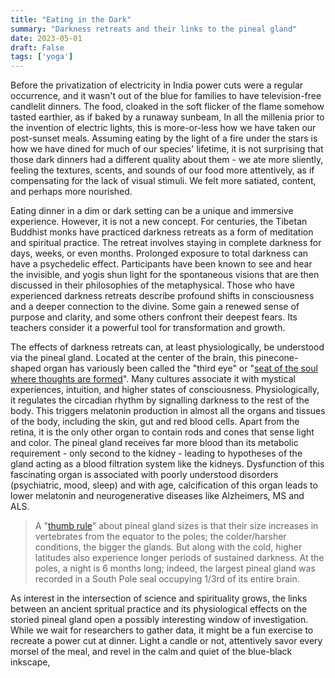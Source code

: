 ```yaml
---
title: "Eating in the Dark"
summary: "Darkness retreats and their links to the pineal gland"
date: 2023-05-01
draft: False
tags: ['yoga']
---
```



Before the privatization of electricity in India power cuts were a regular occurrence, and it wasn't out of the blue for families to have television-free candlelit dinners. The food, cloaked in the soft flicker of the flame somehow tasted earthier, as if baked by a runaway sunbeam, In all the millenia prior to the invention of electric lights, this is more-or-less how we have taken our post-sunset meals. Assuming eating by the light of a fire under the stars is how we have dined for much of our species' lifetime, it is not surprising that those dark dinners had a different quality about them - we ate more sliently, feeling the textures, scents, and sounds of our food more attentively, as if compensating for the lack of visual stimuli. We felt more satiated, content, and perhaps more nourished. 

Eating dinner in a dim or dark setting can be a unique and immersive experience. However, it is not a new concept. For centuries, the Tibetan Buddhist monks have practiced darkness retreats as a form of meditation and spiritual practice. The retreat involves staying in complete darkness for days, weeks, or even months. Prolonged exposure to total darkness can have a psychedelic effect. Participants have been known to see and hear the invisible, and yogis shun light for the spontaneous visions that are then discussed in their philosophies of the metaphysical. Those who have experienced darkness retreats describe profound shifts in consciousness and a deeper connection to the divine. Some gain a renewed sense of purpose and clarity, and some others confront their deepest fears. Its teachers consider it a powerful tool for transformation and growth. 

The effects of darkness retreats can, at least physiologically, be understood via the pineal gland. Located at the center of the brain, this pinecone-shaped organ has variously been called the "third eye" or "[seat of the soul where thoughts are formed](https://plato.stanford.edu/archives/fall2015/entries/pineal-gland/#:~:text=gland%20is%20the-,principal%20seat%20of%20the%20soul,-,%20and%20the%20place)". Many cultures associate it with mystical experiences, intuition, and higher states of consciousness. Physiologically, it regulates the circadian rhythm by signalling darkness to the rest of the body. This triggers melatonin production in almost all the organs and tissues of the body, including the skin, gut and red blood cells. Apart from the retina, it is the only other organ to contain rods and cones that sense light and color. The pineal gland receives far more blood than its metabolic requirement - only second to the kidney - leading to hypotheses of the gland acting as a blood filtration system like the kidneys. Dysfunction of this fascinating organ is associated with poorly understood disorders (psychiatric, mood, sleep) and with age, calcification of this organ leads to lower melatonin and neurogenerative diseases like Alzheimers, MS and ALS.

> A "[thumb rule](https://pubmed.ncbi.nlm.nih.gov/1232070/)" about pineal gland sizes is that their size increases in vertebrates from the equator to the poles; the colder/harsher conditions, the bigger the glands. But along with the cold, higher latitudes also experience longer periods of sustained darkness. At the poles, a night is 6 months long; indeed, the largest pineal gland was recorded in a South Pole seal occupying 1/3rd of its entire brain. 

As interest in the intersection of science and spirituality grows, the links between an ancient spritual practice and its physiological effects on the storied pineal gland open a possibly interesting window of investigation. While we wait for researchers to gather data, it might be a fun exercise to recreate a power cut at dinner. Light a candle or not, attentively savor every morsel of the meal, and revel in the calm and quiet of the blue-black inkscape,
